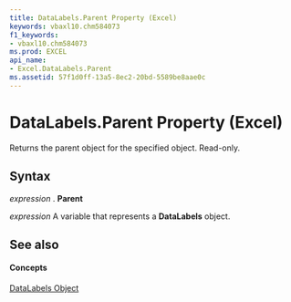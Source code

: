 ```yaml
---
title: DataLabels.Parent Property (Excel)
keywords: vbaxl10.chm584073
f1_keywords:
- vbaxl10.chm584073
ms.prod: EXCEL
api_name:
- Excel.DataLabels.Parent
ms.assetid: 57f1d0ff-13a5-8ec2-20bd-5589be8aae0c
---
```



# DataLabels.Parent Property (Excel)

Returns the parent object for the specified object. Read-only.


## Syntax

 _expression_ . **Parent**

 _expression_ A variable that represents a **DataLabels** object.


## See also


#### Concepts


[DataLabels Object](datalabels-object-excel.md)

